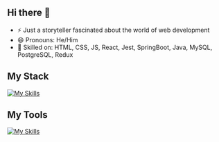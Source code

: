 ## Hi there 👋

- ⚡ Just a storyteller fascinated about the world of web development
- 😄 Pronouns: He/Him
- 🌱 Skilled on: HTML, CSS, JS, React, Jest, SpringBoot, Java, MySQL, PostgreSQL, Redux

## My Stack
[![My Skills](https://skillicons.dev/icons?i=c,cpp,py,js,ts,nodejs,express,react,redux,java,spring,html,css,bootstrap,fastapi,flask,jest,laravel,pug,sass&perline=10)](https://skillicons.dev)

## My Tools
[![My Skills](https://skillicons.dev/icons?i=anaconda,babel,bash,devto,discord,docker,eclipse,firebase,git,github,gitlab,linux,md,maven,mongo,mysql,php,postgres,sqlite,stackoverflow,selenium,vite,vscode,webpack,&perline=10)](https://skillicons.dev)
